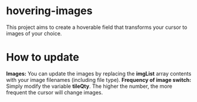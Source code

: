 # hovering-images
This project aims to create a hoverable field that transforms your cursor to images of your choice.

# How to update
**Images:** You can update the images by replacing the **imgList** array contents with your image filenames (including file type).
**Frequency of image switch:** Simply modify the variable **tileQty**. The higher the number, the more frequent the cursor will change images. 